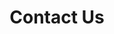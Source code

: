 ---
layout: en_article
id: 11
title: Contact Us
category: about us
pic: 
detail: <p><br>Contact us<br>Beijing Jiamo Technology Co., Ltd<br>Contact number：+86 186 1189 8868<br>Contact number：+86 185 0103 7265<br>Email：l.zhang@giamor-tech.com<br>Email：mabelzhang21@gmail.com<br>Address： Building 2, Daxidi Zone 2, Fengtai District, Beijing</p><p style="padding:300px 0 0 0"></p>
---